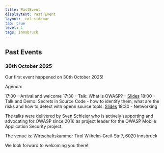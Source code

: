 ```yaml
---
title: PastEvent
displaytext: Past Event
layout:  col-sidebar
tab: true
level: 1
tags: Innsbruck
---
```


## Past Events

### 30th October 2025

Our first event happened on 30th October 2025!

Agenda:

17:00 - Arrival and welcome
17:30 - Talk: What is OWASP? - [Slides](https://bit.ly/43CZtKZ 
)
18:00 - Talk and Demo: Secrets in Source Code - how to identify them, what are the risks and how to detect with openn source tools. [Slides](https://bit.ly/3X1tu3k)
18:30 - Networking

The talks were delivered by Sven Schleier who is actively supporting and advocating for OWASP since 2016 as project leader for the OWASP Mobile Application Security project.

The venue is:
Wirtschaftskammer Tirol
Wilhelm-Greil-Str 7, 6020 Innsbruck

We look forward to welcoming you there!
